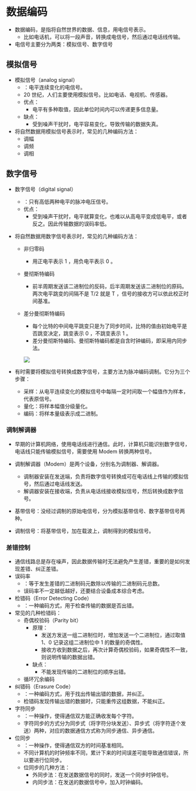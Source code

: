 # 数据编码

- 数据编码，是指将自然世界的数据、信息，用电信号表示。
  - 比如电话机，可以将一段声音，转换成电信号，然后通过电话线传输。
- 电信号主要分为两类：模拟信号、数字信号

## 模拟信号

- 模拟信号（analog signal）
  - ：电平连续变化的电信号。
  - 20 世纪，人们主要使用模拟信号。比如电话、电视机、传感器。
  - 优点：
    - 电平有多种取值，因此单位时间内可以传递更多信息量。
  - 缺点：
    - 受到噪声干扰时，电平容易变化，导致传输的数据失真。
- 将自然数据用模拟信号表示时，常见的几种编码方法：
  - 调幅
  - 调频
  - 调相

## 数字信号

- 数字信号（digital signal）
  - ：只有高低两种电平的脉冲电压信号。
  - 优点：
    - 受到噪声干扰时，电平就算变化，也难以从高电平变成低电平，或者反之。因此传输数据的误码率低。

- 将自然数据用数字信号表示时，常见的几种编码方法：
  - 非归零码
    - 用正电平表示 1 ，用负电平表示 0 。
  - 曼彻斯特编码
    - 前半周期发送该二进制位的反码，后半周期发送该二进制位的原码。两次电平跳变的间隔不是 T/2 就是 T ，信号的接收方可以依此校正时间基准。
  - 差分曼彻斯特编码
    - 每个比特的中间电平跳变只是为了同步时间，比特的值由初始电平是否跳变决定，跳变表示 0 ，不跳变表示 1 。
    - 差分曼彻斯特编码、曼彻斯特编码都是自含时钟编码，即采用内同步法。

    ![](./encode.jpg)

- 有时需要将模拟信号转换成数字信号，主要方法为脉冲编码调制。它分为三个步骤：
  - 采样：从电平连续变化的模拟信号中每隔一定时间取一个幅值作为样本，代表原信号。
  - 量化：将样本幅值分级量化。
  - 编码：将样本量级表示成二进制。

### 调制解调器

- 早期的计算机网络，使用电话线进行通信。此时，计算机只能识别数字信号，电话线只能传输模拟信号，需要使用 Modem 转换两种信号。

- 调制解调器（Modem）是两个设备，分别名为调制器、解调器。
  - 调制器安装在发送端，负责将数字信号转换成可在电话线上传输的模拟信号，然后通过电话线发送。
  - 解调器安装在接收端，负责从电话线接收模拟信号，然后转换成数字信号。

- 基带信号：没经过调制的原始电信号，分为模拟基带信号、数字基带信号两种。
- 调制信号：将基带信号，加在载波上，调制得到的模拟信号。

### 差错控制

- 通信线路总是存在噪声，因此数据传输时无法避免产生差错，重要的是如何发现差错、纠正差错。
- 误码率
  - ：等于发生差错的二进制码元数除以传输的二进制码元总数。
  - 误码率不一定越低越好，还要结合设备成本综合考虑。
- 检错码（Error Detecting Code）
  - ：一种编码方式，用于检查传输的数据是否出错。
- 常见的几种检错码：
  - 奇偶校验码（Parity bit）
    - 原理：
      - 发送方发送一组二进制位时，增加发送一个二进制位，通过取值 1、0 记录这组二进制位中 1 的数量的奇偶性。
      - 接收方收到数据之后，再次计算奇偶校验码，如果奇偶性不一致，则说明传输的数据出错。
    - 缺点：
      - 不能发现传输的二进制位的顺序出错。
  - 循环冗余编码
- 纠错码（Erasure Code）
  - ：一种编码方式，用于找出传输出错的数据，并纠正。
  - 检错码发现传输出错的数据时，只能重传这组数据，不能纠正。
- 字符同步
  - ：一种操作，使得通信双方能正确收发每个字符。
  - 字符同步的方式分为同步式（将字符分块发送）、异步式（将字符逐个发送）两种，对应的数据通信方式称为同步通信、异步通信。
- 位同步
  - ：一种操作，使得通信双方的时间基准相同。
  - 不同计算机的时钟频率不同，累计下来的时间误差可能导致通信错误，所以要进行位同步。
  - 位同步的几种方法：
    - 外同步法：在发送数据信号的同时，发送一个同步时钟信号。
    - 内同步法：在发送的数据信号中，加入时钟编码。
